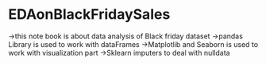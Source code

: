# EDAonBlackFridaySales
->this note book is about data analysis of Black friday dataset
->pandas Library is used to work with dataFrames
->Matplotlib and Seaborn is used to work with visualization part
->Sklearn imputers to deal with nulldata 
